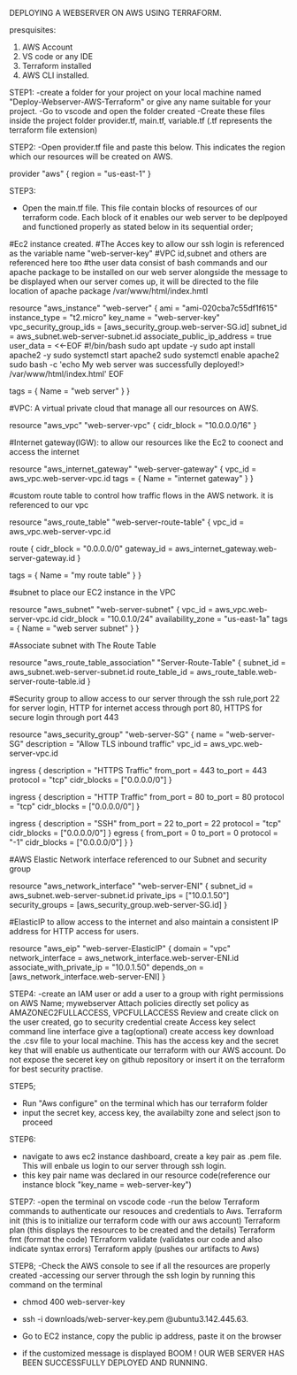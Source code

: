 DEPLOYING A WEBSERVER ON AWS USING TERRAFORM.

presquisites:
1) AWS Account
2) VS code or any IDE
3) Terraform installed  
4) AWS CLI installed. 

STEP1:
 -create a folder for your project on your local machine named "Deploy-Webserver-AWS-Terraform"  or give any name suitable for your project.
 -Go to vscode and open the folder created
 -Create these files inside the project folder provider.tf, main.tf, variable.tf (.tf represents the terraform file extension)

 STEP2:
  -Open provider.tf file and paste this below. This indicates the region which our resources will be created on AWS.

  provider "aws" {
  region = "us-east-1"
}
  

 STEP3:
 - Open the main.tf file. This file contain blocks of resources of our terraform code. Each block of it enables our web server to be deplpoyed and functioned properly as stated below in its sequential order;



#Ec2 instance created. 
#The Acces key to allow our ssh login is referenced as the variable  name "web-server-key"
#VPC id,subnet and others are referenced here too
#the user data consist of bash commands and our apache package to be installed on our web server alongside the message to be displayed when our server comes up, it will be directed to the file location of apache  package /var/www/html/index.hmtl


resource "aws_instance" "web-server" {
  ami           = "ami-020cba7c55df1f615"
  instance_type = "t2.micro"
  key_name      = "web-server-key"
  vpc_security_group_ids = [aws_security_group.web-server-SG.id]
  subnet_id = aws_subnet.web-server-subnet.id
  associate_public_ip_address = true
  user_data = <<-EOF
        #!/bin/bash 
        sudo apt update -y
        sudo apt install apache2 -y
        sudo systemctl start apache2
        sudo systemctl enable apache2
        sudo bash -c 'echo My web server was successfully deployed!> /var/www/html/index.html'
        EOF

  tags = {
    Name = "web server"
  }
}



#VPC: A virtual private cloud that manage all our resources on AWS.

resource "aws_vpc" "web-server-vpc" {
  cidr_block = "10.0.0.0/16"
}




 #Internet gateway(IGW): to allow our resources like the Ec2 to coonect and access the internet


 resource "aws_internet_gateway" "web-server-gateway" {
  vpc_id = aws_vpc.web-server-vpc.id
  tags = {
    Name = "internet gateway"
  }
}


 #custom route table to control how traffic flows in the AWS network. it is referenced to our vpc

resource "aws_route_table" "web-server-route-table" {
  vpc_id = aws_vpc.web-server-vpc.id

  route {
    cidr_block = "0.0.0.0/0"
    gateway_id = aws_internet_gateway.web-server-gateway.id
  }

  tags = {
    Name = "my route table"
  }
}




#subnet to place our EC2 instance in the VPC

resource "aws_subnet" "web-server-subnet" {
  vpc_id            = aws_vpc.web-server-vpc.id
  cidr_block        = "10.0.1.0/24"
  availability_zone = "us-east-1a"
  tags = {
    Name = "web server subnet"
  }
}





#Associate subnet with The Route Table

resource "aws_route_table_association" "Server-Route-Table" {
  subnet_id      = aws_subnet.web-server-subnet.id
  route_table_id = aws_route_table.web-server-route-table.id
}




#Security group to allow access to our server through the ssh rule,port 22 for server login, HTTP for internet access through port 80, HTTPS for secure login through port 443

resource "aws_security_group" "web-server-SG" {
  name        = "web-server-SG"
  description = "Allow TLS inbound traffic"
  vpc_id      = aws_vpc.web-server-vpc.id

  ingress {
    description = "HTTPS Traffic"
    from_port   = 443
    to_port     = 443
    protocol    = "tcp"
    cidr_blocks = ["0.0.0.0/0"]
  }

  ingress {
    description = "HTTP Traffic"
    from_port   = 80
    to_port     = 80
    protocol    = "tcp"
    cidr_blocks = ["0.0.0.0/0"]
  }

  ingress {
    description = "SSH"
    from_port   = 22
    to_port     = 22
    protocol    = "tcp"
    cidr_blocks = ["0.0.0.0/0"]
  }
  egress {
    from_port   = 0
    to_port     = 0
    protocol    = "-1"
    cidr_blocks = ["0.0.0.0/0"]
  }
}






#AWS Elastic Network interface referenced to our Subnet and security group

resource "aws_network_interface" "web-server-ENI" {
  subnet_id       = aws_subnet.web-server-subnet.id
  private_ips     = ["10.0.1.50"]
  security_groups = [aws_security_group.web-server-SG.id]
}

#ElasticIP to allow access to the internet and also maintain a consistent IP address for HTTP access for users.

resource "aws_eip" "web-server-ElasticIP" {
  domain                    = "vpc"
  network_interface         = aws_network_interface.web-server-ENI.id
  associate_with_private_ip = "10.0.1.50"
  depends_on                = [aws_network_interface.web-server-ENI]
}







STEP4: 
-create an IAM user or add a user to a group with right permissions on AWS
Name; mywebserver
Attach policies directly
set policy as AMAZONEC2FULLACCESS, VPCFULLACCESS
Review and create
click on the user created, go to security credential
create Access key
select command line interface
give a tag(optional)
create access key
download the .csv file to  your local machine. This has the access key and the secret key that will enable us authenticate our terraform with our AWS account. Do not expose the seceret key on github repository or insert it on the terraform for best security practise.


STEP5;

- Run "Aws configure" on the terminal which has our terraform folder
- input the secret key, access key, the availabilty zone and select json to proceed


STEP6: 

- navigate to aws ec2 instance dashboard, create a key pair as .pem file. This will enbale us login to our server through ssh login.
- this key pair name was declared in our resource code(reference our instance block "key_name = web-server-key")


STEP7:
-open the terminal on vscode code
-run the below Terraform commands to authenticate our resouces and credentials to Aws.
Terraform init (this is to initialize our terraform code with our aws account)
Terraform plan (this displays the resources to be created and the details)
Terraform fmt (format the code)
TErraform validate (validates our code and also indicate syntax errors)
Terraform apply (pushes our artifacts  to Aws)


STEP8;
-Check the AWS console to see if all the resources are properly created
-accessing our server through the ssh login by running this command on the terminal
- chmod 400 web-server-key
- ssh -i downloads/web-server-key.pem @ubuntu3.142.445.63.

- Go to EC2 instance, copy the public ip address, paste it on the browser
- if the customized message is displayed
BOOM ! OUR WEB SERVER HAS BEEN SUCCESSFULLY DEPLOYED AND RUNNING.